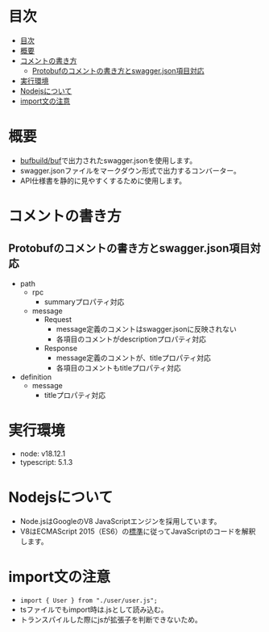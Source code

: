 
# 目次
- [目次](#目次)
- [概要](#概要)
- [コメントの書き方](#コメントの書き方)
  - [Protobufのコメントの書き方とswagger.json項目対応](#protobufのコメントの書き方とswaggerjson項目対応)
- [実行環境](#実行環境)
- [Nodejsについて](#nodejsについて)
- [import文の注意](#import文の注意)

# 概要
- [bufbuild/buf](https://github.com/bufbuild/buf)で出力されたswagger.jsonを使用します。
- swagger.jsonファイルをマークダウン形式で出力するコンバーター。
- API仕様書を静的に見やすくするために使用します。

# コメントの書き方
## Protobufのコメントの書き方とswagger.json項目対応
- path
  - rpc
      - summaryプロパティ対応
  - message
      - Request
          - message定義のコメントはswagger.jsonに反映されない
          - 各項目のコメントがdescriptionプロパティ対応
      - Response
          - message定義のコメントが、titleプロパティ対応
          - 各項目のコメントもtitleプロパティ対応
- definition
    - message
        - titleプロパティ対応


# 実行環境
- node: v18.12.1
- typescript: 5.1.3


# Nodejsについて
- Node.jsはGoogleのV8 JavaScriptエンジンを採用しています。
- V8はECMAScript 2015（ES6）の[標準](https://nodejs.org/ja/docs/es6)に従ってJavaScriptのコードを解釈します。


# import文の注意
- `import { User } from "./user/user.js";`
- tsファイルでもimport時は.jsとして読み込む。
- トランスパイルした際にjsが拡張子を判断できないため。